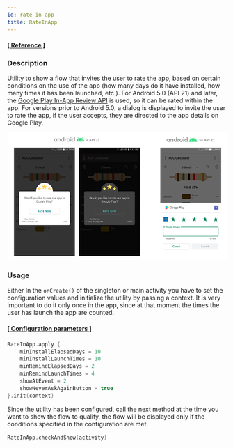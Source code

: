 ```yaml
---
id: rate-in-app
title: RateInApp
---
```


#### [[ Reference ]](https://jeovanimartinez.github.io/Android-Utils/reference/androidutils/com.jeovanimartinez.androidutils.reviews.rateinapp/-rate-in-app/index.html)

### Description

Utility to show a flow that invites the user to rate the app, based on certain conditions on the use of the app (how many days do it have installed, 
how many times it has been launched, etc.). For Android 5.0 (API 21) and later, the [Google Play In-App Review API](https://developer.android.com/guide/playcore/in-app-review) 
is used, so it can be rated within the app. For versions prior to Android 5.0, a dialog is displayed to invite the user to rate the app, if the user 
accepts, they are directed to the app details on Google Play.

![img](../../static/img/rate-in-app-demo.png)

### Usage

Either In the `onCreate()` of the singleton or main activity you have to set the configuration values and initialize the utility by passing a context. 
It is very important to do it only once in the app, since at that moment the times the user has launch the app  are counted.

#### [[ Configuration parameters ]](https://jeovanimartinez.github.io/Android-Utils/reference/androidutils/com.jeovanimartinez.androidutils.reviews.rateinapp/-rate-in-app/index.html#%5Bcom.jeovanimartinez.androidutils.reviews.rateinapp%2FRateInApp%2FminInstallElapsedDays%2F%23%2FPointingToDeclaration%2F%5D%2FProperties%2F371564532)

```Kotlin
RateInApp.apply {
    minInstallElapsedDays = 10
    minInstallLaunchTimes = 10
    minRemindElapsedDays = 2
    minRemindLaunchTimes = 4
    showAtEvent = 2
    showNeverAskAgainButton = true
}.init(context)
```

Since the utility has been configured, call the next method at the time you want to show the flow to qualify, the flow will be displayed only if the 
conditions specified in the configuration are met.
```Kotlin
RateInApp.checkAndShow(activity)
```
